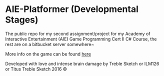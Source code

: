 # AIE-Platformer (Developmental Stages)
The public repo for my second assignment/project for my Academy of Interactive Entertainment (AIE) Game Programming Cert II C# Course, the rest are on a bitbucket server somewhere~

More info on the game can be found [here](https://github.com/ILM126/AIE-Platformer/blob/master/TrebleSketch-AIE-Platformer/Game1.cs#L24)

Developed with love and intense brain damage by Treble Sketch or ILM126 or Titus
Treble Sketch 2016 ©
